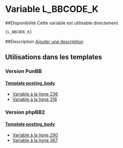 # Variable L_BBCODE_K

##Disponibilité
Cette variable est utilisable directement

```html
{L_BBCODE_K}
```

##Description
[Ajouter une description](https://fa-tvars.appspot.com/var/L_BBCODE_K)

## Utilisations dans les templates

### Version PunBB

#### [Template posting_body](punbb/posting_body.md#readme)
* [Variable &agrave; la ligne 236](../punbb/posting_body.tpl#L236)
* [Variable &agrave; la ligne 316](../punbb/posting_body.tpl#L316)

### Version phpBB2

#### [Template posting_body](subsilver/posting_body.md#readme)
* [Variable &agrave; la ligne 290](../subsilver/posting_body.tpl#L290)
* [Variable &agrave; la ligne 367](../subsilver/posting_body.tpl#L367)